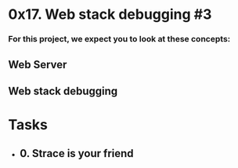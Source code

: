 # 0x17. Web stack debugging #3

### For this project, we expect you to look at these concepts:

## Web Server
## Web stack debugging

# Tasks
- <h2> 0. Strace is your friend </h2>
